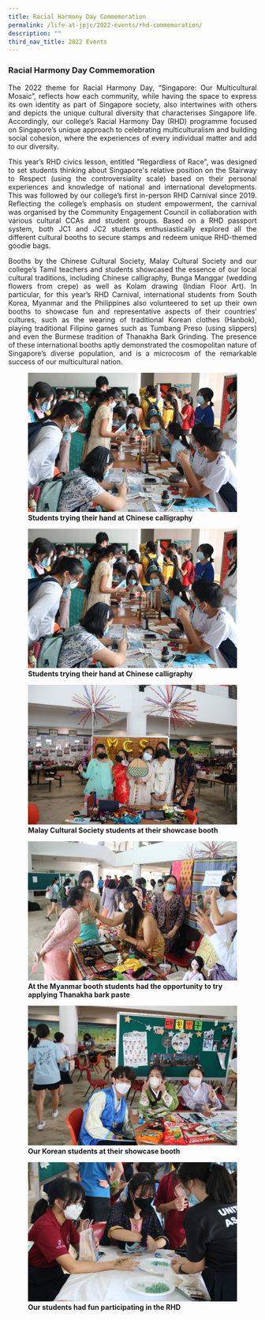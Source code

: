 ```yaml
---
title: Racial Harmony Day Commemoration
permalink: /life-at-jpjc/2022-events/rhd-commemoration/
description: ""
third_nav_title: 2022 Events
---
```

### **Racial Harmony Day Commemoration**
<div align=justify>
	
The 2022 theme for Racial Harmony Day, “Singapore: Our Multicultural Mosaic”, reflects how each community, while having the space to express its own identity as part of Singapore society, also intertwines with others and depicts the unique cultural diversity that characterises Singapore life. Accordingly, our college’s Racial Harmony Day (RHD) programme focused on Singapore’s unique approach to celebrating multiculturalism and building social cohesion, where the experiences of every individual matter and add to our diversity.

This year’s RHD civics lesson, entitled "Regardless of Race", was designed to set students thinking about Singapore's relative position on the Stairway to Respect (using the controversiality scale) based on their personal experiences and knowledge of national and international developments. This was followed by our college’s first in-person RHD Carnival since 2019. Reflecting the college’s emphasis on student empowerment, the carnival was organised by the Community Engagement Council in collaboration with various cultural CCAs and student groups. Based on a RHD passport system, both JC1 and JC2 students enthusiastically explored all the different cultural booths to secure stamps and redeem unique RHD-themed goodie bags.

Booths by the Chinese Cultural Society, Malay Cultural Society and our college’s Tamil teachers and students showcased the essence of our local cultural traditions, including Chinese calligraphy, Bunga Manggar (wedding flowers from crepe) as well as Kolam drawing (Indian Floor Art). In particular, for this year’s RHD Carnival, international students from South Korea, Myanmar and the Philippines also volunteered to set up their own booths to showcase fun and representative aspects of their countries’ cultures, such as the wearing of traditional Korean clothes (Hanbok), playing traditional Filipino games such as Tumbang Preso (using slippers) and even the Burmese tradition of Thanakha Bark Grinding. The presence of these international booths aptly demonstrated the cosmopolitan nature of Singapore’s diverse population, and is a microcosm of the remarkable success of our multicultural nation.
	</div>

<figure>
<img src="/images/2022%20rhd%201.jpg">
<figcaption> <strong> Students trying their hand at Chinese calligraphy </strong> </figcaption>
</figure>

<figure>
<img src="/images/2022%20rhd%201.jpg">
<figcaption> <strong> Students trying their hand at Chinese calligraphy </strong> </figcaption>
</figure>

<figure>
<img src="/images/2022%20rhd%202.jpg">
<figcaption> <strong> Malay Cultural Society students at their showcase booth </strong> </figcaption>
</figure>

<figure>
<img src="/images/2022%20rhd%203.jpg">
<figcaption> <strong> At the Myanmar booth students had the opportunity to try applying Thanakha bark paste </strong> </figcaption>
</figure>

<figure>
<img src="/images/2022%20rhd%204.jpg">
<figcaption> <strong> Our Korean students at their showcase booth </strong> </figcaption>
</figure>

<figure>
<img src="/images/2022%20rhd%205.jpg">
<figcaption> <strong> Our students had fun participating in the RHD  
 </strong> </figcaption>
</figure>